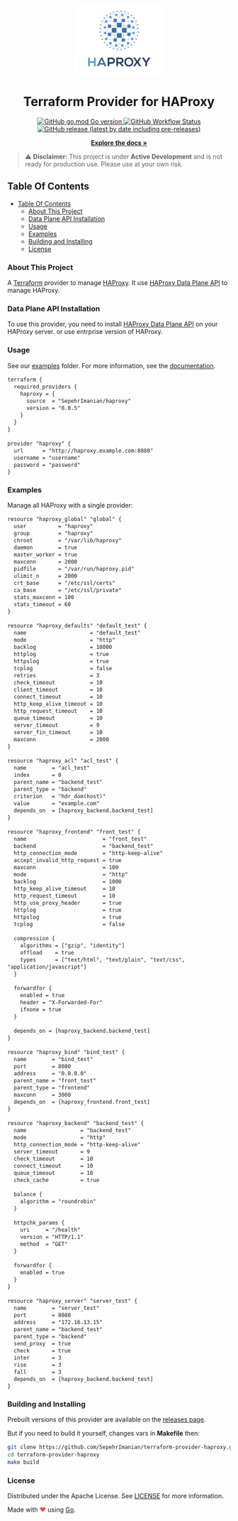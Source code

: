 <p align="center">
  <a href="https://github.com/SepehrImanian/terraform-provider-haproxy">
    <img src="./assets/haproxy.png" alt="minio-provider-terraform" width="200">
  </a>
  <h1 align="center" style="font-weight: bold">Terraform Provider for HAProxy</h1>
  <p align="center">
    <a href="https://golang.org/doc/devel/release.html">
      <img alt="GitHub go.mod Go version" src="https://img.shields.io/github/go-mod/go-version/SepehrImanian/terraform-provider-haproxy?style=flat-square">
    </a>
    <a href="https://github.com/SepehrImanian/terraform-provider-haproxy/actions?query=workflow%3A%22Terraform+Provider+CI%22">
      <img alt="GitHub Workflow Status" src="https://img.shields.io/github/v/release/SepehrImanian/terraform-provider-haproxy?style=flat-square">
    </a>
    <a href="https://github.com/SepehrImanian/terraform-provider-haproxy/releases">
      <img alt="GitHub release (latest by date including pre-releases)" src="https://img.shields.io/github/license/SepehrImanian/terraform-provider-haproxy?style=flat-square">
    </a>
  </p>
  <p align="center">
    <a href="https://github.com/SepehrImanian/terraform-provider-haproxy/tree/master/docs"><strong>Explore the docs »</strong></a>
  </p>
</p>

> ⚠️ **Disclaimer:** This project is under **Active Development** and is not ready for production use. Please use at your own risk.

## Table Of Contents
- [Table Of Contents](#table-of-contents)
  - [About This Project](#about-this-project)
  - [Data Plane API Installation](#data-plane-api-installation)
  - [Usage](#usage)
  - [Examples](#examples)
  - [Building and Installing](#building-and-installing)
  - [License](#license)

### About This Project

A [Terraform](https://www.terraform.io) provider to manage [HAProxy](https://www.haproxy.com/). It use [HAProxy Data Plane API](https://github.com/haproxytech/dataplaneapi) to manage HAProxy.

### Data Plane API Installation

To use this provider, you need to install [HAProxy Data Plane API](https://www.haproxy.com/documentation/hapee/2-0r1/api/data-plane-api/installation/haproxy-community/) on your HAProxy server. or use entrprise version of HAProxy.


### Usage

See our [examples](./examples/) folder. For more information, see the [documentation](./docs/).

```hcl
terraform {
  required_providers {
    haproxy = {
      source  = "SepehrImanian/haproxy"
      version = "0.0.5"
    }
  }
}

provider "haproxy" {
  url      = "http://haproxy.example.com:8080"
  username = "username"
  password = "password"
}
```

### Examples

Manage all HAProxy with a single provider:

```hcl
resource "haproxy_global" "global" {
  user          = "haproxy"
  group         = "haproxy"
  chroot        = "/var/lib/haproxy"
  daemon        = true
  master_worker = true
  maxconn       = 2000
  pidfile       = "/var/run/haproxy.pid"
  ulimit_n      = 2000
  crt_base      = "/etc/ssl/certs"
  ca_base       = "/etc/ssl/private"
  stats_maxconn = 100
  stats_timeout = 60
}

resource "haproxy_defaults" "default_test" {
  name                    = "default_test"
  mode                    = "http"
  backlog                 = 10000
  httplog                 = true
  httpslog                = true
  tcplog                  = false
  retries                 = 3
  check_timeout           = 10
  client_timeout          = 10
  connect_timeout         = 10
  http_keep_alive_timeout = 10
  http_request_timeout    = 10
  queue_timeout           = 10
  server_timeout          = 9
  server_fin_timeout      = 10
  maxconn                 = 2000
}

resource "haproxy_acl" "acl_test" {
  name        = "acl_test"
  index       = 0
  parent_name = "backend_test"
  parent_type = "backend"
  criterion   = "hdr_dom(host)"
  value       = "example.com"
  depends_on  = [haproxy_backend.backend_test]
}

resource "haproxy_frontend" "front_test" {
  name                        = "front_test"
  backend                     = "backend_test"
  http_connection_mode        = "http-keep-alive"
  accept_invalid_http_request = true
  maxconn                     = 100
  mode                        = "http"
  backlog                     = 1000
  http_keep_alive_timeout     = 10
  http_request_timeout        = 10
  http_use_proxy_header       = true
  httplog                     = true
  httpslog                    = true
  tcplog                      = false

  compression {
    algorithms = ["gzip", "identity"]
    offload    = true
    types      = ["text/html", "text/plain", "text/css", "application/javascript"]
  }

  forwardfor {
    enabled = true
    header = "X-Forwarded-For"
    ifnone = true
  }

  depends_on = [haproxy_backend.backend_test]
}

resource "haproxy_bind" "bind_test" {
  name        = "bind_test"
  port        = 8080
  address     = "0.0.0.0"
  parent_name = "front_test"
  parent_type = "frontend"
  maxconn     = 3000
  depends_on  = [haproxy_frontend.front_test]
}

resource "haproxy_backend" "backend_test" {
  name                 = "backend_test"
  mode                 = "http"
  http_connection_mode = "http-keep-alive"
  server_timeout       = 9
  check_timeout        = 10
  connect_timeout      = 10
  queue_timeout        = 10
  check_cache          = true

  balance {
    algorithm = "roundrobin"
  }

  httpchk_params {
    uri     = "/health"
    version = "HTTP/1.1"
    method  = "GET"
  }

  forwardfor {
    enabled = true
  }
}

resource "haproxy_server" "server_test" {
  name        = "server_test"
  port        = 8080
  address     = "172.16.13.15"
  parent_name = "backend_test"
  parent_type = "backend"
  send_proxy  = true
  check       = true
  inter       = 3
  rise        = 3
  fall        = 3
  depends_on  = [haproxy_backend.backend_test]
}
```

### Building and Installing

Prebuilt versions of this provider are available on the [releases page](https://github.com/SepehrImanian/terraform-provider-haproxy/releases/latest).

But if you need to build it yourself, changes vars in **Makefile** then:

```bash
git clone https://github.com/SepehrImanian/terraform-provider-haproxy.git
cd terraform-provider-haproxy
make build
```

### License

Distributed under the Apache License. See [LICENSE](./LICENSE) for more information.

Made with <span style="color: #e25555;">&#9829;</span> using [Go](https://golang.org/).